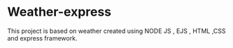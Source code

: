 # Weather-express

This project is based on weather created using NODE JS , EJS , HTML ,CSS and express framework. 


